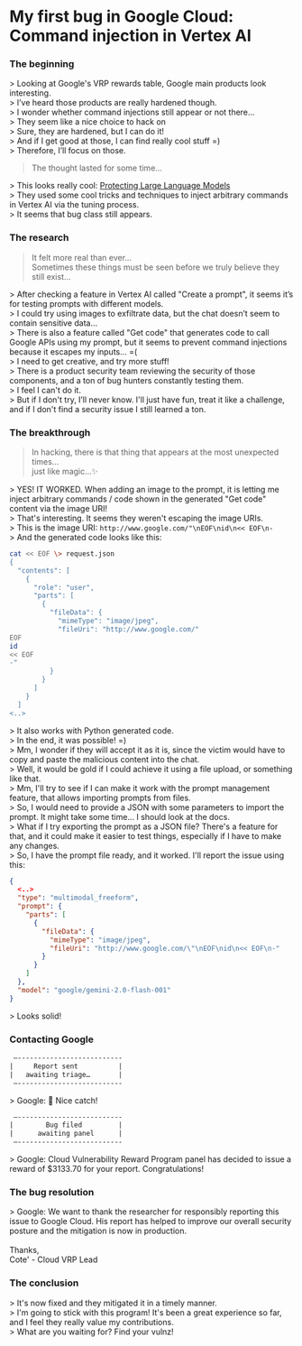 # My first bug in Google Cloud: Command injection in Vertex AI

### The beginning

\> Looking at Google's VRP rewards table, Google main products look interesting. \
\> I’ve heard those products are really hardened though. \
\> I wonder whether command injections still appear or not there… \
\> They seem like a nice choice to hack on \
\> Sure, they are hardened, but I can do it! \
\> And if I get good at those, I can find really cool stuff =) \
\> Therefore, I’ll focus on those.

> The thought lasted for some time…

\> This looks really cool: [Protecting Large Language Models](https://bughunters.google.com/blog/5679863572070400/protecting-large-language-models) \
\> They used some cool tricks and techniques to inject arbitrary commands in Vertex AI via the tuning process. \
\> It seems that bug class still appears.

### The research

> It felt more real than ever… \
> Sometimes these things must be seen before we truly believe they still exist…

\> After checking a feature in Vertex AI called "Create a prompt", it seems it’s for testing prompts with different models. \
\> I could try using images to exfiltrate data, but the chat doesn’t seem to contain sensitive data… \
\> There is also a feature called "Get code" that generates code to call Google APIs using my prompt, but it seems to prevent command injections because it escapes my inputs… =( \
\> I need to get creative, and try more stuff! \
\> There is a product security team reviewing the security of those components, and a ton of bug hunters constantly testing them. \
\> I feel I can't do it. \
\> But if I don't try, I’ll never know. I'll just have fun, treat it like a challenge, and if I don't find a security issue I still learned a ton. 

### The breakthrough

> In hacking, there is that thing that appears at the most unexpected times… \
> just like magic...✨ 

\> YES! IT WORKED. When adding an image to the prompt, it is letting me inject arbitrary commands / code shown in the generated "Get code" content via the image URI! \
\> That's interesting. It seems they weren't escaping the image URIs. \
\> This is the image URI: `http://www.google.com/"\nEOF\nid\n<< EOF\n-` \
\> And the generated code looks like this: 

```bash
cat << EOF \> request.json
{
  "contents": [
    {
      "role": "user",
      "parts": [
        {
          "fileData": {
            "mimeType": "image/jpeg",
            "fileUri": "http://www.google.com/"
EOF
id
<< EOF
-"
          }
        }
      ]
    }
  ]
<..>
```
  
\> It also works with Python generated code. \
\> In the end, it was possible! =) \
\> Mm, I wonder if they will accept it as it is, since the victim would have to copy and paste the malicious content into the chat. \
\> Well, it would be gold if I could achieve it using a file upload, or something like that. \
\> Mm, I'll try to see if I can make it work with the prompt management feature, that allows importing prompts from files. \
\> So, I would need to provide a JSON with some parameters to import the prompt. It might take some time… I should look at the docs. \
\> What if I try exporting the prompt as a JSON file? There's a feature for that, and it could make it easier to test things, especially if I have to make any changes. \
\> So, I have the prompt file ready, and it worked. I'll report the issue using this: 

```json
{
  <..>
  "type": "multimodal_freeform",
  "prompt": {
    "parts": [
      {
        "fileData": {
          "mimeType": "image/jpeg",
          "fileUri": "http://www.google.com/\"\nEOF\nid\n<< EOF\n-"
        }
      }
    ]
  },
  "model": "google/gemini-2.0-flash-001"
}
```

\> Looks solid! 

### Contacting Google

```html
 —--------------------------
|     Report sent          |
|   awaiting triage…       |
 —--------------------------
```
  
\> Google: 🎉 Nice catch!

```html
 —--------------------------
|        Bug filed         |
|      awaiting panel      |
 —--------------------------
```
  
\> Google: Cloud Vulnerability Reward Program panel has decided to issue a reward of $3133.70 for your report. Congratulations!

### The bug resolution

\> Google: We want to thank the researcher for responsibly reporting this issue to Google Cloud. His report has helped to improve our overall security posture and the mitigation is now in production. \
\
Thanks, \
Cote' - Cloud VRP Lead 

### The conclusion

\> It's now fixed and they mitigated it in a timely manner. \
\> I'm going to stick with this program! It's been a great experience so far, and I feel they really value my contributions. \
\> What are you waiting for? Find your vulnz! 
